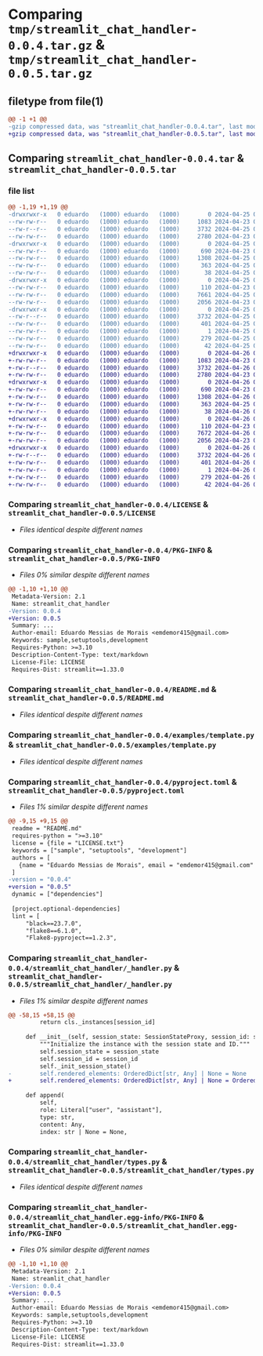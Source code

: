 # Comparing `tmp/streamlit_chat_handler-0.0.4.tar.gz` & `tmp/streamlit_chat_handler-0.0.5.tar.gz`

## filetype from file(1)

```diff
@@ -1 +1 @@
-gzip compressed data, was "streamlit_chat_handler-0.0.4.tar", last modified: Thu Apr 25 04:47:06 2024, max compression
+gzip compressed data, was "streamlit_chat_handler-0.0.5.tar", last modified: Fri Apr 26 01:31:38 2024, max compression
```

## Comparing `streamlit_chat_handler-0.0.4.tar` & `streamlit_chat_handler-0.0.5.tar`

### file list

```diff
@@ -1,19 +1,19 @@
-drwxrwxr-x   0 eduardo   (1000) eduardo   (1000)        0 2024-04-25 04:47:06.074305 streamlit_chat_handler-0.0.4/
--rw-rw-r--   0 eduardo   (1000) eduardo   (1000)     1083 2024-04-23 04:06:28.000000 streamlit_chat_handler-0.0.4/LICENSE
--rw-r--r--   0 eduardo   (1000) eduardo   (1000)     3732 2024-04-25 04:47:06.074305 streamlit_chat_handler-0.0.4/PKG-INFO
--rw-rw-r--   0 eduardo   (1000) eduardo   (1000)     2780 2024-04-23 04:03:07.000000 streamlit_chat_handler-0.0.4/README.md
-drwxrwxr-x   0 eduardo   (1000) eduardo   (1000)        0 2024-04-25 04:47:06.070305 streamlit_chat_handler-0.0.4/examples/
--rw-rw-r--   0 eduardo   (1000) eduardo   (1000)      690 2024-04-23 03:41:26.000000 streamlit_chat_handler-0.0.4/examples/template.py
--rw-rw-r--   0 eduardo   (1000) eduardo   (1000)     1308 2024-04-25 04:46:15.000000 streamlit_chat_handler-0.0.4/pyproject.toml
--rw-rw-r--   0 eduardo   (1000) eduardo   (1000)      363 2024-04-25 04:44:43.000000 streamlit_chat_handler-0.0.4/requirements.txt
--rw-rw-r--   0 eduardo   (1000) eduardo   (1000)       38 2024-04-25 04:47:06.074305 streamlit_chat_handler-0.0.4/setup.cfg
-drwxrwxr-x   0 eduardo   (1000) eduardo   (1000)        0 2024-04-25 04:47:06.070305 streamlit_chat_handler-0.0.4/streamlit_chat_handler/
--rw-rw-r--   0 eduardo   (1000) eduardo   (1000)      110 2024-04-23 00:45:47.000000 streamlit_chat_handler-0.0.4/streamlit_chat_handler/__init__.py
--rw-rw-r--   0 eduardo   (1000) eduardo   (1000)     7661 2024-04-25 04:45:55.000000 streamlit_chat_handler-0.0.4/streamlit_chat_handler/_handler.py
--rw-rw-r--   0 eduardo   (1000) eduardo   (1000)     2056 2024-04-23 03:47:04.000000 streamlit_chat_handler-0.0.4/streamlit_chat_handler/types.py
-drwxrwxr-x   0 eduardo   (1000) eduardo   (1000)        0 2024-04-25 04:47:06.074305 streamlit_chat_handler-0.0.4/streamlit_chat_handler.egg-info/
--rw-r--r--   0 eduardo   (1000) eduardo   (1000)     3732 2024-04-25 04:47:06.000000 streamlit_chat_handler-0.0.4/streamlit_chat_handler.egg-info/PKG-INFO
--rw-rw-r--   0 eduardo   (1000) eduardo   (1000)      401 2024-04-25 04:47:06.000000 streamlit_chat_handler-0.0.4/streamlit_chat_handler.egg-info/SOURCES.txt
--rw-rw-r--   0 eduardo   (1000) eduardo   (1000)        1 2024-04-25 04:47:06.000000 streamlit_chat_handler-0.0.4/streamlit_chat_handler.egg-info/dependency_links.txt
--rw-rw-r--   0 eduardo   (1000) eduardo   (1000)      279 2024-04-25 04:47:06.000000 streamlit_chat_handler-0.0.4/streamlit_chat_handler.egg-info/requires.txt
--rw-rw-r--   0 eduardo   (1000) eduardo   (1000)       42 2024-04-25 04:47:06.000000 streamlit_chat_handler-0.0.4/streamlit_chat_handler.egg-info/top_level.txt
+drwxrwxr-x   0 eduardo   (1000) eduardo   (1000)        0 2024-04-26 01:31:38.672776 streamlit_chat_handler-0.0.5/
+-rw-rw-r--   0 eduardo   (1000) eduardo   (1000)     1083 2024-04-23 04:06:28.000000 streamlit_chat_handler-0.0.5/LICENSE
+-rw-r--r--   0 eduardo   (1000) eduardo   (1000)     3732 2024-04-26 01:31:38.672776 streamlit_chat_handler-0.0.5/PKG-INFO
+-rw-rw-r--   0 eduardo   (1000) eduardo   (1000)     2780 2024-04-23 04:03:07.000000 streamlit_chat_handler-0.0.5/README.md
+drwxrwxr-x   0 eduardo   (1000) eduardo   (1000)        0 2024-04-26 01:31:38.672776 streamlit_chat_handler-0.0.5/examples/
+-rw-rw-r--   0 eduardo   (1000) eduardo   (1000)      690 2024-04-23 03:41:26.000000 streamlit_chat_handler-0.0.5/examples/template.py
+-rw-rw-r--   0 eduardo   (1000) eduardo   (1000)     1308 2024-04-26 01:31:13.000000 streamlit_chat_handler-0.0.5/pyproject.toml
+-rw-rw-r--   0 eduardo   (1000) eduardo   (1000)      363 2024-04-25 04:44:43.000000 streamlit_chat_handler-0.0.5/requirements.txt
+-rw-rw-r--   0 eduardo   (1000) eduardo   (1000)       38 2024-04-26 01:31:38.672776 streamlit_chat_handler-0.0.5/setup.cfg
+drwxrwxr-x   0 eduardo   (1000) eduardo   (1000)        0 2024-04-26 01:31:38.672776 streamlit_chat_handler-0.0.5/streamlit_chat_handler/
+-rw-rw-r--   0 eduardo   (1000) eduardo   (1000)      110 2024-04-23 00:45:47.000000 streamlit_chat_handler-0.0.5/streamlit_chat_handler/__init__.py
+-rw-rw-r--   0 eduardo   (1000) eduardo   (1000)     7672 2024-04-26 01:30:23.000000 streamlit_chat_handler-0.0.5/streamlit_chat_handler/_handler.py
+-rw-rw-r--   0 eduardo   (1000) eduardo   (1000)     2056 2024-04-23 03:47:04.000000 streamlit_chat_handler-0.0.5/streamlit_chat_handler/types.py
+drwxrwxr-x   0 eduardo   (1000) eduardo   (1000)        0 2024-04-26 01:31:38.672776 streamlit_chat_handler-0.0.5/streamlit_chat_handler.egg-info/
+-rw-r--r--   0 eduardo   (1000) eduardo   (1000)     3732 2024-04-26 01:31:38.000000 streamlit_chat_handler-0.0.5/streamlit_chat_handler.egg-info/PKG-INFO
+-rw-rw-r--   0 eduardo   (1000) eduardo   (1000)      401 2024-04-26 01:31:38.000000 streamlit_chat_handler-0.0.5/streamlit_chat_handler.egg-info/SOURCES.txt
+-rw-rw-r--   0 eduardo   (1000) eduardo   (1000)        1 2024-04-26 01:31:38.000000 streamlit_chat_handler-0.0.5/streamlit_chat_handler.egg-info/dependency_links.txt
+-rw-rw-r--   0 eduardo   (1000) eduardo   (1000)      279 2024-04-26 01:31:38.000000 streamlit_chat_handler-0.0.5/streamlit_chat_handler.egg-info/requires.txt
+-rw-rw-r--   0 eduardo   (1000) eduardo   (1000)       42 2024-04-26 01:31:38.000000 streamlit_chat_handler-0.0.5/streamlit_chat_handler.egg-info/top_level.txt
```

### Comparing `streamlit_chat_handler-0.0.4/LICENSE` & `streamlit_chat_handler-0.0.5/LICENSE`

 * *Files identical despite different names*

### Comparing `streamlit_chat_handler-0.0.4/PKG-INFO` & `streamlit_chat_handler-0.0.5/PKG-INFO`

 * *Files 0% similar despite different names*

```diff
@@ -1,10 +1,10 @@
 Metadata-Version: 2.1
 Name: streamlit_chat_handler
-Version: 0.0.4
+Version: 0.0.5
 Summary: ...
 Author-email: Eduardo Messias de Morais <emdemor415@gmail.com>
 Keywords: sample,setuptools,development
 Requires-Python: >=3.10
 Description-Content-Type: text/markdown
 License-File: LICENSE
 Requires-Dist: streamlit==1.33.0
```

### Comparing `streamlit_chat_handler-0.0.4/README.md` & `streamlit_chat_handler-0.0.5/README.md`

 * *Files identical despite different names*

### Comparing `streamlit_chat_handler-0.0.4/examples/template.py` & `streamlit_chat_handler-0.0.5/examples/template.py`

 * *Files identical despite different names*

### Comparing `streamlit_chat_handler-0.0.4/pyproject.toml` & `streamlit_chat_handler-0.0.5/pyproject.toml`

 * *Files 1% similar despite different names*

```diff
@@ -9,15 +9,15 @@
 readme = "README.md"
 requires-python = ">=3.10"
 license = {file = "LICENSE.txt"}
 keywords = ["sample", "setuptools", "development"]
 authors = [
   {name = "Eduardo Messias de Morais", email = "emdemor415@gmail.com" },
 ]
-version = "0.0.4"
+version = "0.0.5"
 dynamic = ["dependencies"]
 
 [project.optional-dependencies]
 lint = [
     "black==23.7.0",
     "flake8==6.1.0",
     "Flake8-pyproject==1.2.3",
```

### Comparing `streamlit_chat_handler-0.0.4/streamlit_chat_handler/_handler.py` & `streamlit_chat_handler-0.0.5/streamlit_chat_handler/_handler.py`

 * *Files 1% similar despite different names*

```diff
@@ -58,15 +58,15 @@
         return cls._instances[session_id]
 
     def __init__(self, session_state: SessionStateProxy, session_id: str):
         """Initialize the instance with the session state and ID."""
         self.session_state = session_state
         self.session_id = session_id
         self._init_session_state()
-        self.rendered_elements: OrderedDict[str, Any] | None = None
+        self.rendered_elements: OrderedDict[str, Any] | None = OrderedDict({})
 
     def append(
         self,
         role: Literal["user", "assistant"],
         type: str,
         content: Any,
         index: str | None = None,
```

### Comparing `streamlit_chat_handler-0.0.4/streamlit_chat_handler/types.py` & `streamlit_chat_handler-0.0.5/streamlit_chat_handler/types.py`

 * *Files identical despite different names*

### Comparing `streamlit_chat_handler-0.0.4/streamlit_chat_handler.egg-info/PKG-INFO` & `streamlit_chat_handler-0.0.5/streamlit_chat_handler.egg-info/PKG-INFO`

 * *Files 0% similar despite different names*

```diff
@@ -1,10 +1,10 @@
 Metadata-Version: 2.1
 Name: streamlit_chat_handler
-Version: 0.0.4
+Version: 0.0.5
 Summary: ...
 Author-email: Eduardo Messias de Morais <emdemor415@gmail.com>
 Keywords: sample,setuptools,development
 Requires-Python: >=3.10
 Description-Content-Type: text/markdown
 License-File: LICENSE
 Requires-Dist: streamlit==1.33.0
```

